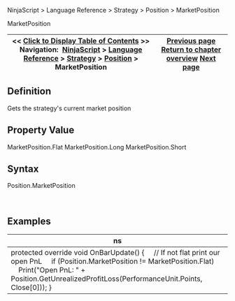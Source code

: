 ﻿
NinjaScript \> Language Reference \> Strategy \> Position \> MarketPosition

MarketPosition

| \<\< [Click to Display Table of Contents](position_marketposition.md) \>\> **Navigation:**     [NinjaScript](ninjascript.md) \> [Language Reference](language_reference_wip.md) \> [Strategy](strategy.md) \> [Position](position.md) \> MarketPosition | [Previous page](position_instrument.md) [Return to chapter overview](position.md) [Next page](position_quantity.md) |
| --- | --- |
## Definition
Gets the strategy's current market position
 
## Property Value
MarketPosition.Flat
MarketPosition.Long
MarketPosition.Short
## 
## Syntax
Position.MarketPosition  

 
## 
## Examples

| ns |
| --- |
| protected override void OnBarUpdate() {       // If not flat print our open PnL      if (Position.MarketPosition !\= MarketPosition.Flat)           Print("Open PnL: " \+ Position.GetUnrealizedProfitLoss(PerformanceUnit.Points, Close\[0])); } |
